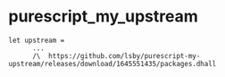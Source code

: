 # purescript_my_upstream

```
let upstream =
      ...
      /\  https://github.com/lsby/purescript-my-upstream/releases/download/1645551435/packages.dhall
